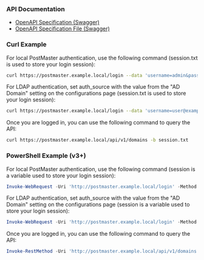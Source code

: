 ### API Documentation

* [OpenAPI Specification (Swagger)](/API/openAPI-spec.html)  
* [OpenAPI Specification File (Swagger)](/API/openAPI-spec.yml)

### Curl Example

For local PostMaster authentication, use the following command (session.txt is used to store your login session):  
```bash
curl https://postmaster.example.local/login --data 'username=admin&password=PostMaster&auth_source=PostMaster User' -c session.txt
```

For LDAP authentication, set auth_source with the value from the "AD Domain" setting on the configurations page (session.txt is used to store your login session):
```bash
curl https://postmaster.example.local/login --data 'username=user@example.local&password=password&auth_source=example.local' -c session.txt
```

Once you are logged in, you can use the following command to query the API:
```bash
curl https://postmaster.example.local/api/v1/domains -b session.txt
```

### PowerShell Example (v3+)
For local PostMaster authentication, use the following command (session is a variable used to store your login session):  
```powershell
Invoke-WebRequest -Uri 'http://postmaster.example.local/login' -Method 'Post' -SessionVariable 'session' -Body @{username = 'admin'; password = 'PostMaster'; auth_source = 'PostMaster User'}
```

For LDAP authentication, set auth_source with the value from the "AD Domain" setting on the configurations page (session is a variable used to store your login session):
```powershell
Invoke-WebRequest -Uri 'http://postmaster.example.local/login' -Method 'Post' -SessionVariable 'session' -Body @{username = 'admin'; password = 'password'; auth_source = 'example.local'}
```

Once you are logged in, you can use the following command to query the API:
```powershell
Invoke-RestMethod -Uri 'http://postmaster.example.local/api/v1/domains' -WebSession $session
```
